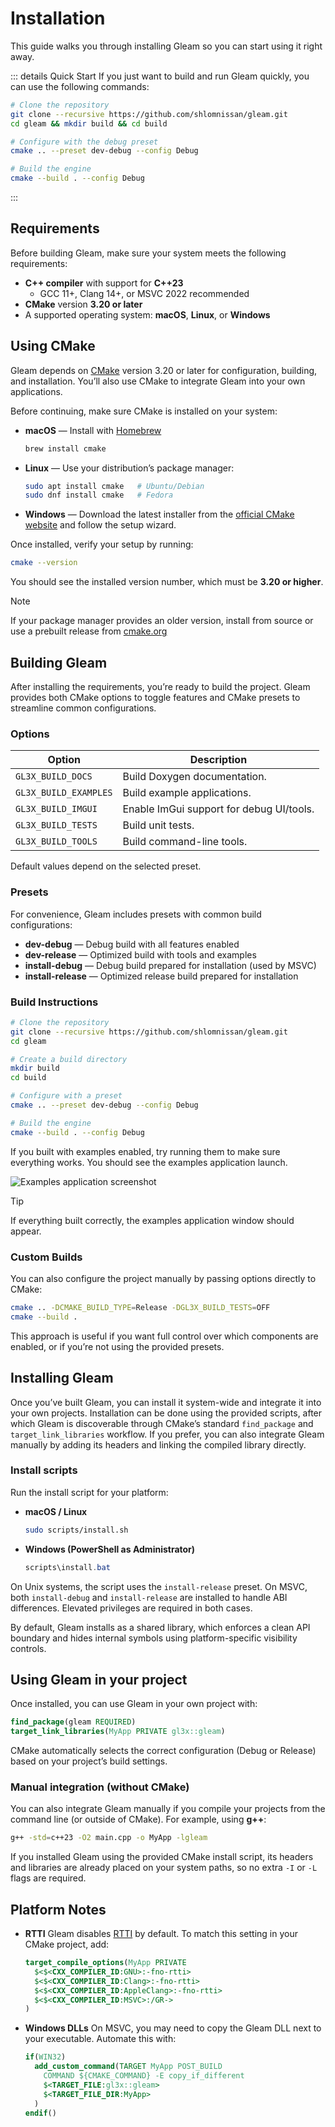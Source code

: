 # Installation

This guide walks you through installing Gleam so you can start using it right away.

::: details Quick Start
If you just want to build and run Gleam quickly, you can use the following commands:

```bash
# Clone the repository
git clone --recursive https://github.com/shlomnissan/gleam.git
cd gleam && mkdir build && cd build

# Configure with the debug preset
cmake .. --preset dev-debug --config Debug

# Build the engine
cmake --build . --config Debug
```
:::

## Requirements

Before building Gleam, make sure your system meets the following requirements:
- **C++ compiler** with support for **C++23**
  - GCC 11+, Clang 14+, or MSVC 2022 recommended
- **CMake** version **3.20 or later**
- A supported operating system: **macOS**, **Linux**, or **Windows**

## Using CMake

Gleam depends on [CMake](https://cmake.org/) version 3.20 or later for configuration, building, and installation. You’ll also use CMake to integrate Gleam into your own applications.

Before continuing, make sure CMake is installed on your system:

- **macOS** — Install with [Homebrew](https://brew.sh/)
  ```bash
  brew install cmake
  ```
- **Linux** — Use your distribution’s package manager:
  ```bash
  sudo apt install cmake   # Ubuntu/Debian
  sudo dnf install cmake   # Fedora
  ```
- **Windows** — Download the latest installer from the [official CMake website](https://cmake.org/download/)
 and follow the setup wizard.

Once installed, verify your setup by running:

```bash
cmake --version
```
You should see the installed version number, which must be **3.20 or higher**.

> [!NOTE]
> If your package manager provides an older version, install from source or use a prebuilt release from [cmake.org](https://cmake.org/)

## Building Gleam

After installing the requirements, you’re ready to build the project. Gleam provides both CMake options to toggle features and CMake presets to streamline common configurations.

### Options

| Option                 | Description                                              |
|------------------------|----------------------------------------------------------|
| `GL3X_BUILD_DOCS`     | Build Doxygen documentation.                             |
| `GL3X_BUILD_EXAMPLES` | Build example applications.                              |
| `GL3X_BUILD_IMGUI`    | Enable ImGui support for debug UI/tools.                 |
| `GL3X_BUILD_TESTS`    | Build unit tests.                                        |
| `GL3X_BUILD_TOOLS`    | Build command-line tools.                                |

Default values depend on the selected preset.

### Presets

For convenience, Gleam includes presets with common build configurations:
- **dev-debug** — Debug build with all features enabled
- **dev-release** — Optimized build with tools and examples
- **install-debug** — Debug build prepared for installation (used by MSVC)
- **install-release** — Optimized release build prepared for installation

### Build Instructions

```bash
# Clone the repository
git clone --recursive https://github.com/shlomnissan/gleam.git
cd gleam

# Create a build directory
mkdir build
cd build

# Configure with a preset
cmake .. --preset dev-debug --config Debug

# Build the engine
cmake --build . --config Debug
```
If you built with examples enabled, try running them to make sure everything works. You should see the examples application launch.

![Examples application screenshot](/examples-screenshot.png "Examples running with Gleam")

> [!TIP]
> If everything built correctly, the examples application window should appear.

### Custom Builds

You can also configure the project manually by passing options directly to CMake:

```bash
cmake .. -DCMAKE_BUILD_TYPE=Release -DGL3X_BUILD_TESTS=OFF
cmake --build .
```
This approach is useful if you want full control over which components are enabled, or if you’re not using the provided presets.

## Installing Gleam

Once you’ve built Gleam, you can install it system-wide and integrate it into your own projects. Installation can be done using the provided scripts, after which Gleam is discoverable through CMake’s standard `find_package` and `target_link_libraries` workflow. If you prefer, you can also integrate Gleam manually by adding its headers and linking the compiled library directly.

### Install scripts
Run the install script for your platform:
- **macOS / Linux**
  ```bash
  sudo scripts/install.sh
  ```
- **Windows (PowerShell as Administrator)**
  ```powershell
  scripts\install.bat
  ```

On Unix systems, the script uses the `install-release` preset. On MSVC, both `install-debug` and `install-release` are installed to handle ABI differences. Elevated privileges are required in both cases.

By default, Gleam installs as a shared library, which enforces a clean API boundary and hides internal symbols using platform-specific visibility controls.

## Using Gleam in your project

Once installed, you can use Gleam in your own project with:

```cmake
find_package(gleam REQUIRED)
target_link_libraries(MyApp PRIVATE gl3x::gleam)
```

CMake automatically selects the correct configuration (Debug or Release) based on your project’s build settings.

### Manual integration (without CMake)

You can also integrate Gleam manually if you compile your projects from the command line (or outside of CMake). For example, using **g++**:

```bash
g++ -std=c++23 -O2 main.cpp -o MyApp -lgleam
```

If you installed Gleam using the provided CMake install script, its headers and libraries are already placed on your system paths, so no extra `-I` or `-L` flags are required.

## Platform Notes

- **RTTI**
  Gleam disables [RTTI](https://en.cppreference.com/w/cpp/utility/rtti.html) by default. To match this setting in your CMake project, add:
  ```cmake
  target_compile_options(MyApp PRIVATE
    $<$<CXX_COMPILER_ID:GNU>:-fno-rtti>
    $<$<CXX_COMPILER_ID:Clang>:-fno-rtti>
    $<$<CXX_COMPILER_ID:AppleClang>:-fno-rtti>
    $<$<CXX_COMPILER_ID:MSVC>:/GR->
  )
  ```
- **Windows DLLs**
  On MSVC, you may need to copy the Gleam DLL next to your executable. Automate this with:
  ```cmake
  if(WIN32)
    add_custom_command(TARGET MyApp POST_BUILD
      COMMAND ${CMAKE_COMMAND} -E copy_if_different
      $<TARGET_FILE:gl3x::gleam>
      $<TARGET_FILE_DIR:MyApp>
    )
  endif()
  ```